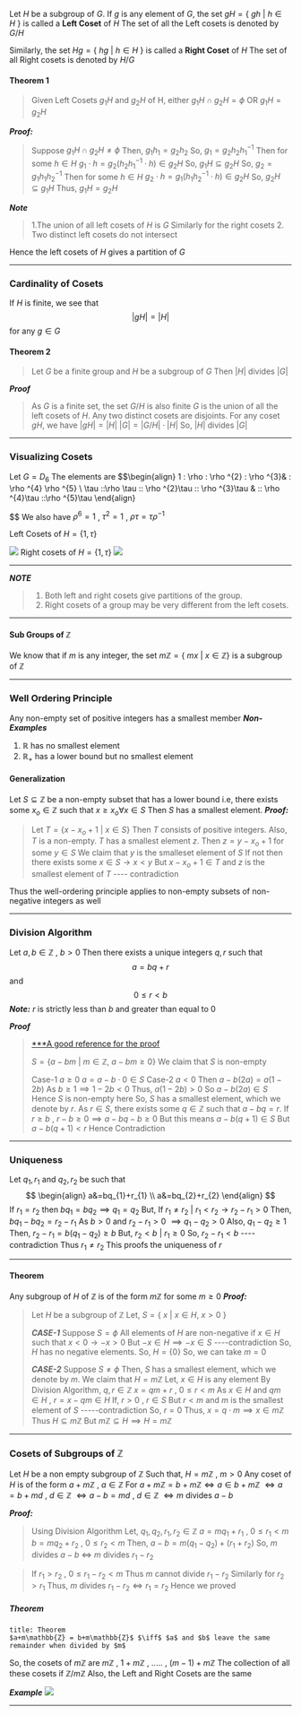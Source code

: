 Let $H$ be a subgroup of $G$. If $g$ is any element of $G$, the set
$gH = \{ \:gh  \: | \: h \in H \: \}$
is called a **Left Coset** of $H$
The set of all the Left cosets is denoted by $G/H$

Similarly, the set 
$Hg = \{\: hg \: | \: h \in H \: \}$
is called a **Right Coset** of $H$ 
The set of all Right cosets is denoted by $H/G$

#### Theorem 1
> Given Left Cosets $g_{1}H$ and $g_{2}H$ of H,
> either
> $g_{1}H \cap g_{2}H = \phi$
> OR
> $g_{1}H = g_{2}H$

***Proof:***

>Suppose $g_{1}H \cap g_{2}H \neq \phi$
>Then, $g_{1}h_{1} = g_{2}h_{2}$
>So, $g_{1}=g_{2}h_{2}h_{1}^{-1}$
>Then for some $h \in H$ 
>	$g_{1}\cdot h=g_{2}(h_{2}h_{1}^{-1}\cdot h) \in g_{2}H$
>So,
>	$g_{1}H \subseteq g_{2}H$
>So, $g_{2}=g_{1}h_{1}h_{2}^{-1}$
>Then for some $h \in H$ 
>	$g_{2}\cdot h=g_{1}(h_{1}h_{2}^{-1}\cdot h) \in g_{2}H$
>So,
>	$g_{2}H \subseteq g_{1}H$
>Thus,
>	$g_{1}H=g_{2}H$

***Note***

>1.The union of all left cosets of $H$ is $G$
>   Similarly for the right cosets
>2. Two distinct left cosets do not intersect

Hence the left cosets of $H$ gives a partition of $G$

----------------------------------------

### Cardinality of Cosets

If $H$ is finite, we see that
$$
|gH| = |H|
$$
for any $g \in G$

#### Theorem 2

> Let $G$ be a finite group and $H$ be a subgroup of $G$
> Then $|H|$ divides $|G|$

***Proof***

>As $G$ is a finite set, the set $G/H$ is also finite
>$G$ is the union of all the left cosets of $H$. Any two distinct cosets are disjoints.
>For any coset $gH$, we have 
>	$|gH| = |H|$
>	$|G| = |G/H| \cdot |H|$
> So, $|H|$ divides $|G|$

-------------------------
### Visualizing Cosets
Let $G=D_{6}$
The elements are
$$\begin{align}
1 \: \rho \: \rho ^{2} \: \rho ^{3}& \: \rho ^{4} \rho ^{5}  \\
\tau \:\:\rho \tau \:\: \rho ^{2}\tau \:\: \rho ^{3}\tau & \:\: \rho ^{4}\tau \:\:\rho ^{5}\tau
\end{align}

$$
We also have
$\rho ^{6}=1$ , $\tau ^{2}=1$ , $\rho \tau = \tau \rho ^{-1}$

Left Cosets of $H=\{1, \tau \}$

![](https://i.imgur.com/RD5X2r9.png)
Right cosets of $H=\{1 , \tau \}$
![](https://i.imgur.com/7z1XvwA.png)
****

***NOTE***

> 1. Both left and right cosets give partitions of the group.
> 2. Right cosets of a group may be very different from the left cosets.

-------------------------------

#### Sub Groups of $\mathbb{Z}$

We know that if $m$ is any integer, the set 
	$m\mathbb{Z} = \{ \:mx \: | \: x\in \mathbb{Z} \}$
is a subgroup of $\mathbb{Z}$

----------------------------------------------

### Well Ordering Principle

Any non-empty set of positive integers has a smallest member
***Non-Examples***
1. $\mathbb{R}$ has no smallest element
2. $\mathbb{R}_{+}$ has a lower bound but no smallest element

#### Generalization
Let $S \subseteq \mathbb{Z}$ be a non-empty subset that has a lower bound
i.e, there exists some $x_{o} \in \mathbb{Z}$ such that $x \geq x_{o} \forall x \in S$ 
Then $S$ has a smallest element.
***Proof:***

> Let $T = \{x-x_{o}+1 \: | \: x \in S \}$
> Then $T$ consists of positive integers. Also, $T$ is a non-empty.
> $T$ has a smallest element $z$. Then $z=y-x_{o}+1$ for some $y \in S$
> We claim that $y$ is the smalleset element of $S$
> If not then there exists some $x \in S \rightarrow x <y$
> But $x-x_{o}+1 \in T$ and $z$ is the smallest element of $T$  ---- contradiction
> 

Thus the well-ordering principle applies to non-empty subsets of  non-negative integers as well

-----------------------------------------
### Division Algorithm

Let $a,b \in \mathbb{Z}$ , $b > 0$ 
Then there exists a unique integers $q,r$ such that
$$a=bq+r
$$
and
$$
0 \leq r < b
$$
***Note:*** 
$r$ is strictly less than $b$ and greater than equal to $0$

***Proof***
> [***A good reference for the proof](https://math.hawaii.edu/~lee/courses/Division.pdf)
> 
> $S= \{ a-bm \: | \: m \in \mathbb{Z} , \: a-bm \geq 0\}$
> We claim that $S$ is non-empty
> 
> Case-1
> 	$a \geq 0$
> 	$a=a-b \cdot 0 \in S$
>  Case-2
> 	 $a <0$
> 	 Then $a-b(2a)=a(1-2b)$
> 	 As $b\geq1 \implies 1-2b < 0$
> 	 Thus, $a(1-2b) > 0$
> 	 So $a-b(2a) \in S$
> 	 Hence $S$ is non-empty here
> 	 So, $S$ has a smallest element, which we denote by $r$.
> 	 As $r \in S$, there exists some $q \in \mathbb{Z}$ such that $a-bq=r$.
> 		 If $r\geq b$ , $r-b \geq 0 \implies a-bq-b\geq {0}$
> 	 But this means $a-b(q+1) \in S$
> 	 But $a-b(q+1)<r$
> 	 Hence Contradiction

--------------------------------------
### Uniqueness
Let $q_{1}, r_{1}$ and $q_{2}, r_{2}$ be such that
$$
\begin{align}
a&=bq_{1}+r_{1} \\
a&=bq_{2}+r_{2}
\end{align}
$$
If $r_{1}=r_{2}$ then $bq_{1}=bq_{2} \implies q_{1}=q_{2}$
But,
If $r_{1}\neq r_{2}$ |  $r_{1} < r_{2} \rightarrow r_{2}-r_{1} >0$
Then,
$bq_{1}-bq_{2}=r_{2}-r_{1}$
As $b>0$ and $r_{2}-r_{1}>0$ $\implies q_{1}-q_{2} > 0$
Also, $q_{1}-q_{2} \geq 1$
Then, $r_{2}-r_{1} = b(q_{1}-q_{2}) \geq b$
But,
$r_{2}<b$  | $r_{1}\geq 0$
So, $r_{2}-r_{1} < b$                      ----contradiction
Thus
$r_{1} \neq r_{2}$
This proofs the uniqueness of $r$

---------------------------------
#### Theorem
Any subgroup of $H$ of $\mathbb{Z}$ is of the form $m\mathbb{Z}$ for some $m\geq 0$
***Proof:***
> Let $H$ be a subgroup of $\mathbb{Z}$
> Let,
> 	$S = \{\: x \: | \: x \in H, \: x >0 \: \}$
> 
> ***CASE-1***
> 	Suppose $S=\phi$
> 	All elements of $H$ are non-negative
> 	if $x \in H$ such that $x <0 \rightarrow -x >0$
> 	But $-x \in H \implies -x \in S$              ----contradiction
> 	So, $H$ has no negative elements.
> 	So, $H = \{0\}$
> 	So, we can take $m=0$
> 
>***CASE-2***
> 	Suppose $S \neq \phi$
> 	Then, $S$ has a smallest element, which we denote by $m$.
> 	We claim that $H=m\mathbb{Z}$
> 	Let, $x \in H$ is any element
> 	By Division Algorithm, $q,r \in \mathbb{Z}$
> 	$x= qm + r$ , $0 \leq r  < m$
> 	As $x \in H$ and $qm \in H$ , 
> 	$r = x-qm \in H$
> 	If, $r > 0$ , $r \in S$
> 	But $r <m$ and $m$ is the smallest element of $S$     -----contradiction
> 	So, $r=0$
> 	Thus, $x=q\cdot m \implies x \in m\mathbb{Z}$
> 	Thus $H \subseteq m\mathbb{Z}$
> 	But $m\mathbb{Z} \subseteq H \implies H = m\mathbb{Z}$

----------------------------------------------

### Cosets of Subgroups of $\mathbb{Z}$

Let $H$ be a non empty subgroup of $\mathbb{Z}$
Such that, 
$H = m\mathbb{Z}$     ,    $m>0$
Any coset of $H$ is of the form $a+m\mathbb{Z}$ , $a \in \mathbb{Z}$
For $a+m\mathbb{Z} = b+m\mathbb{Z} \iff a\in b+m\mathbb{Z}$
$\iff a=b+md$   ,   $d \in \mathbb{Z}$
$\iff a-b = md$   ,   $d \in \mathbb{Z}$
$\iff m$ divides $a-b$

***Proof:***

>Using Division Algorithm
>Let, $q_{1},q_{2},r_{1},r_{2} \in \mathbb{Z}$
>$a=mq_{1}+r_{1}$      ,     $0\leq r_{1} < m$
>$b=mq_{2}+r_{2}$      ,     $0 \leq r_{2} <m$
>Then, 
>	$a-b = m(q_{1}-q_{2})+(r_{1}+r_{2})$
>So,
>	$m$ divides $a-b$   $\iff$   $m$ divides $r_{1}-r_{2}$

>If $r_{1}>r_{2}$  ,  $0\leq r_{1}-r_{2}<m$ 
>Thus $m$ cannot divide $r_{1}-r_{2}$
>Similarly for $r_{2}>r_{1}$
>Thus, 
>	$m$ divides $r_{1}-r_{2} \iff r_{1}=r_{2}$
>Hence we proved

##### Theorem

```ad-note
title: Theorem
$a+m\mathbb{Z} = b+m\mathbb{Z}$ $\iff$ $a$ and $b$ leave the same remainder when divided by $m$
```

So, the cosets of $m\mathbb{Z}$ are 
$m\mathbb{Z}$ , $1+m\mathbb{Z}$ , ..... , $(m-1)+m\mathbb{Z}$
The collection of all these cosets if $\mathbb{Z}/m\mathbb{Z}$
Also, the Left and Right Cosets are the same 

***Example***
![](https://i.imgur.com/zuuSvc0.png)

------------------------------------------------


